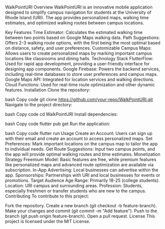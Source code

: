 WalkPointURI
Overview
WalkPointURI is an innovative mobile application designed to simplify campus navigation for students at the University of Rhode Island (URI). The app provides personalized maps, walking time estimates, and optimized walking routes between campus locations.

Key Features
Time Estimator: Calculates the estimated walking time between two points based on Google Maps walking data.
Path Suggestions: Offers 2-3 walking route options, with the first being the most optimal based on distance, safety, and user preferences.
Customizable Campus Maps: Allows users to create personalized maps by marking important campus locations like classrooms and dining halls.
Technology Stack
FlutterFlow: Used for rapid app development, providing a user-friendly interface for designing app components.
Google Firebase: Powers the backend services, including real-time databases to store user preferences and campus maps.
Google Maps API: Integrated for location services and walking directions.
Cloud Functions: Used for real-time route optimization and other dynamic features.
Installation
Clone the repository:

bash
Copy code
git clone https://github.com/your-repo/WalkPointURI.git
Navigate to the project directory:

bash
Copy code
cd WalkPointURI
Install dependencies:

bash
Copy code
flutter pub get
Run the application:

bash
Copy code
flutter run
Usage
Create an Account: Users can sign up with their email and create an account to access personalized maps.
Set Preferences: Mark important locations on the campus map to tailor the app to individual needs.
Get Route Suggestions: Input two campus points, and the app will provide optimal walking routes and time estimates.
Monetization Strategy
Freemium Model: Basic features are free, while premium features like personalized maps and advanced route optimization are available via subscription.
In-App Advertising: Local businesses can advertise within the app.
Sponsorships: Partnerships with URI and local businesses for events or promotions.
Target Audience
Age Range: Primarily 18-25 (college students).
Location: URI campus and surrounding areas.
Profession: Students, especially freshmen or transfer students who are new to the campus.
Contributing
To contribute to this project:

Fork the repository.
Create a new branch (git checkout -b feature-branch).
Make your changes and commit (git commit -m "Add feature").
Push to the branch (git push origin feature-branch).
Open a pull request.
License
This project is licensed under the MIT License.
